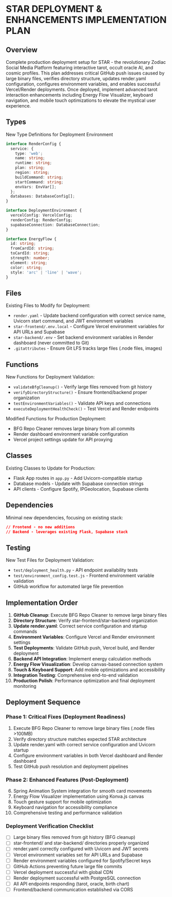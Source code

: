 # STAR DEPLOYMENT & ENHANCEMENTS IMPLEMENTATION PLAN

## Overview
Complete production deployment setup for STAR - the revolutionary Zodiac Social Media Platform featuring interactive tarot, occult oracle AI, and cosmic profiles. This plan addresses critical GitHub push issues caused by large binary files, verifies directory structure, updates render.yaml configuration, configures environment variables, and enables successful Vercel/Render deployments. Once deployed, implement advanced tarot interaction enhancements including Energy Flow Visualizer, keyboard navigation, and mobile touch optimizations to elevate the mystical user experience.

## Types
New Type Definitions for Deployment Environment
```typescript
interface RenderConfig {
  service: {
    type: 'web';
    name: string;
    runtime: string;
    plan: string;
    region: string;
    buildCommand: string;
    startCommand: string;
    envVars: EnvVar[];
  };
  databases: DatabaseConfig[];
}

interface DeploymentEnvironment {
  vercelConfig: VercelConfig;
  renderConfig: RenderConfig;
  supabaseConnection: DatabaseConnection;
}

interface EnergyFlow {
  id: string;
  fromCardId: string;
  toCardId: string;
  strength: number;
  element: string;
  color: string;
  style: 'arc' | 'line' | 'wave';
}
```

## Files
Existing Files to Modify for Deployment:
- `render.yaml` - Update backend configuration with correct service name, Uvicorn start command, and JWT environment variables
- `star-frontend/.env.local` - Configure Vercel environment variables for API URLs and Supabase
- `star-backend/.env` - Set backend environment variables in Render dashboard (never committed to Git)
- `.gitattributes` - Ensure Git LFS tracks large files (.node files, images)

## Functions
New Functions for Deployment Validation:
- `validateBfgCleanup()` - Verify large files removed from git history
- `verifyDirectoryStructure()` - Ensure frontend/backend proper organization
- `testEnvironmentVariables()` - Validate API keys and connections
- `executeDeploymentHealthCheck()` - Test Vercel and Render endpoints

Modified Functions for Production Deployment:
- BFG Repo Cleaner removes large binary from all commits
- Render dashboard environment variable configuration
- Vercel project settings update for API proxying

## Classes
Existing Classes to Update for Production:
- Flask App routes in `app.py` - Add Uvicorn-compatible startup
- Database models - Update with Supabase connection strings
- API clients - Configure Spotify, IPGeolocation, Supabase clients

## Dependencies
Minimal new dependencies, focusing on existing stack:
```json
// Frontend - no new additions
// Backend - leverages existing Flask, Supabase stack
```

## Testing
New Test Files for Deployment Validation:
- `test/deployment_health.py` - API endpoint availability tests
- `test/environment_config.test.js` - Frontend environment variable validation
- GitHub workflow for automated large file prevention

## Implementation Order
1. **GitHub Cleanup**: Execute BFG Repo Cleaner to remove large binary files
2. **Directory Structure**: Verify star-frontend/star-backend organization
3. **Update render.yaml**: Correct service configuration and startup commands
4. **Environment Variables**: Configure Vercel and Render environment settings
5. **Test Deployments**: Validate GitHub push, Vercel build, and Render deployment
6. **Backend API Integration**: Implement energy calculation methods
7. **Energy Flow Visualization**: Develop canvas-based connection system
8. **Touch & Keyboard Support**: Add mobile optimizations and accessibility
9. **Integration Testing**: Comprehensive end-to-end validation
10. **Production Polish**: Performance optimization and final deployment monitoring

## Deployment Sequence
### Phase 1: Critical Fixes (Deployment Readiness)
1. Execute BFG Repo Cleaner to remove large binary files (.node files >100MB)
2. Verify directory structure matches expected STAR architecture
3. Update render.yaml with correct service configuration and Uvicorn startup
4. Configure environment variables in both Vercel dashboard and Render dashboard
5. Test GitHub push resolution and deployment pipelines

### Phase 2: Enhanced Features (Post-Deployment)
6. Spring Animation System integration for smooth card movements
7. Energy Flow Visualizer implementation using Konva.js canvas
8. Touch gesture support for mobile optimization
9. Keyboard navigation for accessibility compliance
10. Comprehensive testing and performance validation

### Deployment Verification Checklist
- [ ] Large binary files removed from git history (BFG cleanup)
- [ ] star-frontend/ and star-backend/ directories properly organized
- [ ] render.yaml correctly configured with Uvicorn and JWT secrets
- [ ] Vercel environment variables set for API URLs and Supabase
- [ ] Render environment variables configured for Spotify/Secret keys
- [ ] GitHub Actions preventing future large file commits
- [ ] Vercel deployment successful with global CDN
- [ ] Render deployment successful with PostgreSQL connection
- [ ] All API endpoints responding (tarot, oracle, birth chart)
- [ ] Frontend/backend communication established via CORS
